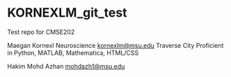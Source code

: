 # KORNEXLM_git_test
Test repo for CMSE202

Maegan Kornexl
Neuroscience
kornexlm@msu.edu
Traverse City
Proficient in Python, MATLAB, Mathematica, HTML/CSS


Hakim Mohd Azhan
mohdazh1@msu.edu
